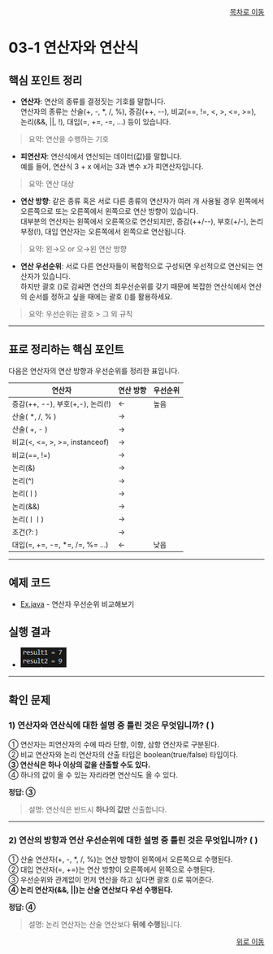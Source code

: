 <p align="right"><a href="../readme.md">목차로 이동</a></p>

# 03-1 연산자와 연산식

## 핵심 포인트 정리

- **연산자**: 연산의 종류를 결정짓는 기호를 말합니다.  
  연산자의 종류는 산술(+, -, *, /, %), 증감(++, --), 비교(==, !=, <, >, <=, >=), 논리(&&, ||, !), 대입(=, +=, -=, ...) 등이 있습니다.  
> 요약: 연산을 수행하는 기호

- **피연산자**: 연산식에서 연산되는 데이터(값)를 말합니다.  
  예를 들어, 연산식 3 + x 에서는 3과 변수 x가 피연산자입니다.  
> 요약: 연산 대상

- **연산 방향**: 같은 종류 혹은 서로 다른 종류의 연산자가 여러 개 사용될 경우 왼쪽에서 오른쪽으로 또는 오른쪽에서 왼쪽으로 연산 방향이 있습니다.  
  대부분의 연산자는 왼쪽에서 오른쪽으로 연산되지만, 증감(++/--), 부호(+/-), 논리 부정(!), 대입 연산자는 오른쪽에서 왼쪽으로 연산됩니다.  
> 요약: 왼→오 or 오→왼 연산 방향

- **연산 우선순위**: 서로 다른 연산자들이 복합적으로 구성되면 우선적으로 연산되는 연산자가 있습니다.  
  하지만 괄호 ()로 감싸면 연산의 최우선순위를 갖기 때문에 복잡한 연산식에서 연산의 순서를 정하고 싶을 때에는 괄호 ()를 활용하세요.  
> 요약: 우선순위는 괄호 > 그 외 규칙

---

## 표로 정리하는 핵심 포인트

다음은 연산자의 연산 방향과 우선순위를 정리한 표입니다.

| 연산자                            | 연산 방향 | 우선순위 |
|-----------------------------------|-----------|----------|
| 증감(++, --), 부호(+,-), 논리(!)   | ←         | 높음     |
| 산술( *, /, % )                   | →         |          |
| 산술( +, - )                      | →         |          |
| 비교(<, <=, >, >=, instanceof)    | →         |          |
| 비교(==, !=)                      | →         |          |
| 논리(&)                           | →         |          |
| 논리(^)                           | →         |          |
| 논리(ㅣ)                          | →         |          |
| 논리(&&)                          | →         |          |
| 논리(ㅣㅣ)                         | →         |          |
| 조건(?: )                         | →         |          |
| 대입(=, +=, -=, *=, /=, %= ...)   | ←         | 낮음     |

---

## 예제 코드

- [Ex.java](../code-examples/chap03_1/Ex03_1.java) - 연산자 우선순위 비교해보기

## 실행 결과

- ![Ex](../images/03-1/Ex.png)

---
## 확인 문제

### 1) 연산자와 연산식에 대한 설명 중 틀린 것은 무엇입니까? ( )

① 연산자는 피연산자의 수에 따라 단항, 이항, 삼항 연산자로 구분된다.  
② 비교 연산자와 논리 연산자의 산출 타입은 boolean(true/false) 타입이다.  
**③ 연산식은 하나 이상의 값을 산출할 수도 있다.**  
④ 하나의 값이 올 수 있는 자리라면 연산식도 올 수 있다.  

**정답: ③**  
> 설명: 연산식은 반드시 **하나의 값만** 산출합니다.

---

### 2) 연산의 방향과 연산 우선순위에 대한 설명 중 틀린 것은 무엇입니까? ( )

① 산술 연산자(+, -, *, /, %)는 연산 방향이 왼쪽에서 오른쪽으로 수행된다.  
② 대입 연산자(=, +=)는 연산 방향이 오른쪽에서 왼쪽으로 수행된다.  
③ 우선순위와 관계없이 먼저 연산을 하고 싶다면 괄호 ()로 묶어준다.  
**④ 논리 연산자(&&, ||)는 산술 연산보다 우선 수행된다.**  

**정답: ④**  
> 설명: 논리 연산자는 산술 연산보다 **뒤에 수행**됩니다.
<p align="right"><a href="#top">위로 이동</a> 